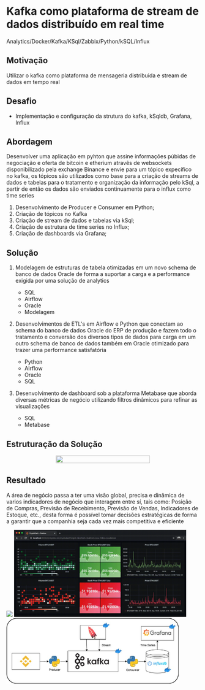 # Kafka como plataforma de stream de dados distribuído em real time
Analytics/Docker/Kafka/KSql/Zabbix/Python/kSQL/Influx

## Motivação
Utilizar o kafka como plataforma de mensageria distribuida e stream de dados em tempo real

## Desafio
* Implementação e configuração da strutura do kafka, kSqldb, Grafana, Influx
 
## Abordagem
Desenvolver uma aplicação em pyhton que assine informações púbidas de negociação e oferta de bitcoin e etherium atravês de websockets disponibilizado pela exchange Binance e envie para um tópico expecífico no kafka, os tópicos são utilizados como base para a criação de streams de dados e tabelas para o tratamento e organização da informação pelo kSql, a partir de então os dados são enviados continuamente para o influx como time series 

1. Desenvolvimento de Producer e Consumer em Python;
2. Criação de tópicos no Kafka
3. Criação de stream de dados e tabelas via kSql;
4. Criação de estrutura de time series no Influx;
5. Criação de dashboards via Grafana;


## Solução
1. Modelagem de estruturas de tabela otimizadas em um novo schema de banco de dados Oracle de forma a suportar a carga e a performance exigida por uma solução de analytics
	- SQL
	- Airflow
	- Oracle
	- Modelagem

2. Desenvolvimentos de ETL's em Airflow e Python que conectam ao schema do banco de dados Oracle do ERP de produção e fazem todo o tratamento e conversão dos diversos tipos de dados para carga em um outro schema de banco de dados também em Oracle otimizado para trazer uma performance satisfatória
	- Python
	- Airflow
	- Oracle
	- SQL

3. Desenvolvimento de dashboard sob a plataforma Metabase que aborda diversas métricas de negócio utilizando filtros dinâmicos para refinar as visualizações 
	- SQL
	- Metabase
	
## Estruturação da Solução
<p align="center">
	<img src="etl-airflow-metabase.jpg" height="70%" width="70%">
</p>

## Resultado
A área de negócio passa a ter uma visão global, precisa e dinâmica de varios indicadores de negócio que interagem entre sí, tais como: Posição de Compras, Previsão de Recebimento, Previsão de Vendas, Indicadores de Estoque, etc., desta forma é possível tomar decisões estratégicas de forma a garantir que a companhia seja cada vez mais competitiva e eficiente



<img src="https://github.com/wscardua/kafka-python-grafana-influx/blob/main/Consumer_Producer_log.gif" width="450"/>

<img src="https://github.com/wscardua/kafka-python-grafana-influx/blob/main/CryptoDash.gif" width="450"/>

<img src="https://github.com/wscardua/kafka-python-grafana-influx/blob/main/DiagramaKafka.jpg?" width="450"/>


